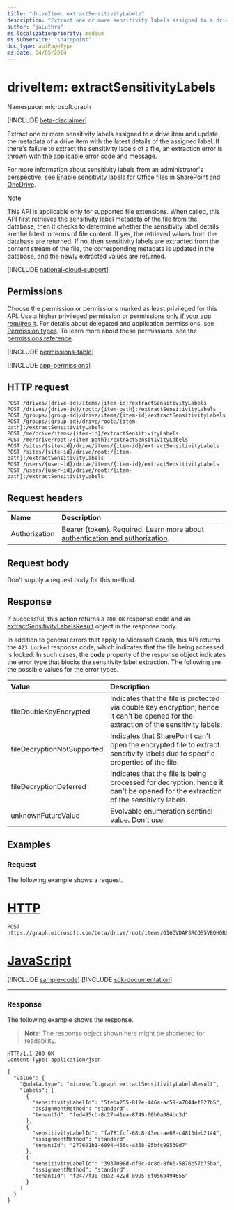 ```yaml
---
title: "driveItem: extractSensitivityLabels"
description: "Extract one or more sensitivity labels assigned to a drive item."
author: "jaLuthra"
ms.localizationpriority: medium
ms.subservice: "sharepoint"
doc_type: apiPageType
ms.date: 04/05/2024
---
```


# driveItem: extractSensitivityLabels
Namespace: microsoft.graph

[!INCLUDE [beta-disclaimer](../../includes/beta-disclaimer.md)]

Extract one or more sensitivity labels assigned to a drive item and update the metadata of a drive item with the latest details of the assigned label. If there's failure to extract the sensitivity labels of a file, an extraction error is thrown with the applicable error code and message.

For more information about sensitivity labels from an administrator's perspective, see [Enable sensitivity labels for Office files in SharePoint and OneDrive](/microsoft-365/compliance/sensitivity-labels-sharepoint-onedrive-files?view=o365-worldwide&preserve-view=true).

> [!NOTE]
> This API is applicable only for supported file extensions. When called, this API first retrieves the sensitivity label metadata of the file from the database, then it checks to determine whether the sensitivity label details are the latest in terms of file content. If yes, the retrieved values from the database are returned. If no, then sensitivity labels are extracted from the content stream of the file, the corresponding metadata is updated in the database, and the newly extracted values are returned.

[!INCLUDE [national-cloud-support](../../includes/all-clouds.md)]

## Permissions
Choose the permission or permissions marked as least privileged for this API. Use a higher privileged permission or permissions [only if your app requires it](/graph/permissions-overview#best-practices-for-using-microsoft-graph-permissions). For details about delegated and application permissions, see [Permission types](/graph/permissions-overview#permission-types). To learn more about these permissions, see the [permissions reference](/graph/permissions-reference).

<!-- { "blockType": "permissions", "name": "driveitem_extractsensitivitylabels" } -->
[!INCLUDE [permissions-table](../includes/permissions/driveitem-extractsensitivitylabels-permissions.md)]

[!INCLUDE [app-permissions](../includes/sharepoint-embedded-app-driveitem-permissions.md)]

## HTTP request

<!-- {
  "blockType": "ignored"
}
-->
``` http
POST /drives/{drive-id}/items/{item-id}/extractSensitivityLabels
POST /drives/{drive-id}/root:/{item-path}:/extractSensitivityLabels
POST /groups/{group-id}/drive/items/{item-id}/extractSensitivityLabels
POST /groups/{group-id}/drive/root:/{item-path}:/extractSensitivityLabels
POST /me/drive/items/{item-id}/extractSensitivityLabels
POST /me/drive/root:/{item-path}:/extractSensitivityLabels
POST /sites/{site-id}/drive/items/{item-id}/extractSensitivityLabels
POST /sites/{site-id}/drive/root:/{item-path}:/extractSensitivityLabels
POST /users/{user-id}/drive/items/{item-id}/extractSensitivityLabels
POST /users/{user-id}/drive/root:/{item-path}:/extractSensitivityLabels
```

## Request headers
|Name|Description|
|:---|:---|
|Authorization|Bearer {token}. Required. Learn more about [authentication and authorization](/graph/auth/auth-concepts).|

## Request body
Don't supply a request body for this method.

## Response

If successful, this action returns a `200 OK` response code and an [extractSensitivityLabelsResult](../resources/extractsensitivitylabelsresult.md) object in the response body.

In addition to general errors that apply to Microsoft Graph, this API returns the `423 Locked` response code, which indicates that the file being accessed is locked. In such cases, the **code** property of the response object indicates the error type that blocks the sensitivity label extraction.
The following are the possible values for the error types.

| Value                       | Description                                                                                                         |
|:----------------------------|:--------------------------------------------------------------------------------------------------------------------|
| fileDoubleKeyEncrypted      |Indicates that the file is protected via double key encryption; hence it can't be opened for the extraction of the sensitivity labels.             |
| fileDecryptionNotSupported  |Indicates that SharePoint can't open the encrypted file to extract sensitivity labels due to specific properties of the file.    |
| fileDecryptionDeferred      |Indicates that the file is being processed for decryption; hence it can't be opened for the extraction of the sensitivity labels.      |
| unknownFutureValue          |Evolvable enumeration sentinel value. Don't use.                                                                   |

## Examples

### Request

The following example shows a request.


# [HTTP](#tab/http)
<!-- { "blockType": "request", "name": "extract-sensitivitylabels", "tags": "service.graph", "sampleKeys": ["016GVDAP3RCQS5VBQHORFIVU2ZMOSBL25U"] } -->
``` http
POST https://graph.microsoft.com/beta/drive/root/items/016GVDAP3RCQS5VBQHORFIVU2ZMOSBL25U/extractSensitivityLabels
```

# [JavaScript](#tab/javascript)
[!INCLUDE [sample-code](../includes/snippets/javascript/extract-sensitivitylabels-javascript-snippets.md)]
[!INCLUDE [sdk-documentation](../includes/snippets/snippets-sdk-documentation-link.md)]

---

### Response

The following example shows the response.

>**Note:** The response object shown here might be shortened for readability.
<!-- {
  "blockType": "response",
  "truncated": true,
  "@odata.type": "microsoft.graph.extractSensitivityLabelsResult"
}
-->
``` http
HTTP/1.1 200 OK
Content-Type: application/json

{
  "value": {
    "@odata.type": "microsoft.graph.extractSensitivityLabelsResult",
    "labels": [
      {
        "sensitivityLabelId": "5feba255-812e-446a-ac59-a7044ef827b5",
        "assignmentMethod": "standard",
        "tenantId": "fed495cb-8c27-41ea-8749-00b0a084bc3d"
      },
      {
        "sensitivityLabelId": "fa781fdf-68c8-43ec-ae08-c4813deb2144",
        "assignmentMethod": "standard",
        "tenantId": "277601b1-6094-456c-a358-95bfc99539d7"
      },
      {
        "sensitivityLabelId": "3937098d-df0c-4c8d-8f66-5876b57b75ba",
        "assignmentMethod": "standard",
        "tenantId": "f2477f30-c8a2-422d-8995-6f056b494655"
      }
    ]
  }
}
```

